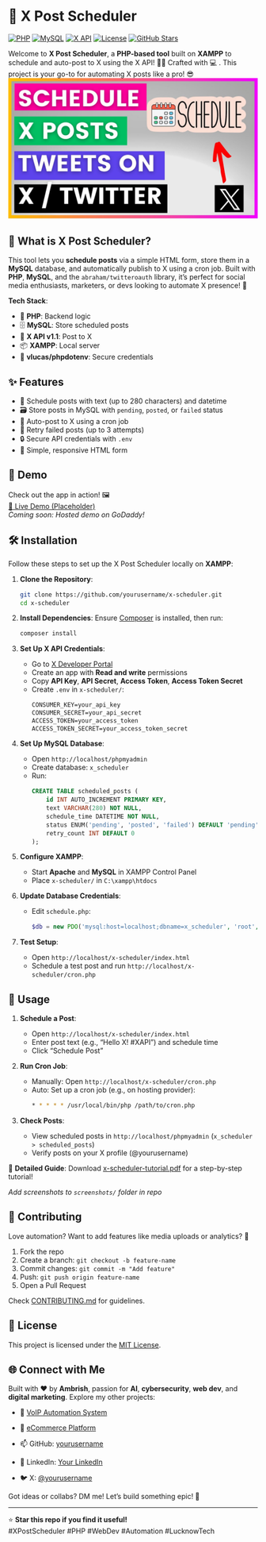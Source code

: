# 🚀 X Post Scheduler

[![PHP](https://img.shields.io/badge/PHP-7.4+-777BB4?logo=php)](https://www.php.net/)
[![MySQL](https://img.shields.io/badge/MySQL-8.0+-4479A1?logo=mysql)](https://www.mysql.com/)
[![X API](https://img.shields.io/badge/X_API-v1.1-1DA1F2?logo=x)](https://developer.x.com/)
[![License](https://img.shields.io/badge/License-MIT-green)](LICENSE)
[![GitHub Stars](https://img.shields.io/github/stars/yourusername/x-scheduler?style=social)](https://github.com/yourusername/x-scheduler/stargazers)

Welcome to **X Post Scheduler**, a **PHP-based tool** built on **XAMPP** to schedule and auto-post to X using the X API! 📅✨ Crafted with 💻 . This project is your go-to for automating X posts like a pro! 😎
<img src="images/x multiple posts scheduler.jpg">

## 📝 What is X Post Scheduler?

This tool lets you **schedule posts** via a simple HTML form, store them in a **MySQL** database, and automatically publish to X using a cron job. Built with **PHP**, **MySQL**, and the `abraham/twitteroauth` library, it’s perfect for social media enthusiasts, marketers, or devs looking to automate X presence! 🚀

**Tech Stack**:
- 🐘 **PHP**: Backend logic
- 🗄️ **MySQL**: Store scheduled posts
- 📡 **X API v1.1**: Post to X
- 📦 **XAMPP**: Local server
- 🔐 **vlucas/phpdotenv**: Secure credentials

## ✨ Features

- 📝 Schedule posts with text (up to 280 characters) and datetime
- 🗃️ Store posts in MySQL with `pending`, `posted`, or `failed` status
- 🤖 Auto-post to X using a cron job
- 🔄 Retry failed posts (up to 3 attempts)
- 🔒 Secure API credentials with `.env`
- 📱 Simple, responsive HTML form

## 🎥 Demo

Check out the app in action! 🖼️  
[🔗 Live Demo (Placeholder)](https://yourdomain.com/x-scheduler)  
*Coming soon: Hosted demo on GoDaddy!*

## 🛠️ Installation

Follow these steps to set up the X Post Scheduler locally on **XAMPP**:

1. **Clone the Repository**:
   ```bash
   git clone https://github.com/yourusername/x-scheduler.git
   cd x-scheduler
   ```

2. **Install Dependencies**:
   Ensure [Composer](https://getcomposer.org/) is installed, then run:
   ```bash
   composer install
   ```

3. **Set Up X API Credentials**:
   - Go to [X Developer Portal](https://developer.x.com/)
   - Create an app with **Read and write** permissions
   - Copy **API Key**, **API Secret**, **Access Token**, **Access Token Secret**
   - Create `.env` in `x-scheduler/`:
     ```env
     CONSUMER_KEY=your_api_key
     CONSUMER_SECRET=your_api_secret
     ACCESS_TOKEN=your_access_token
     ACCESS_TOKEN_SECRET=your_access_token_secret
     ```

4. **Set Up MySQL Database**:
   - Open `http://localhost/phpmyadmin`
   - Create database: `x_scheduler`
   - Run:
     ```sql
     CREATE TABLE scheduled_posts (
         id INT AUTO_INCREMENT PRIMARY KEY,
         text VARCHAR(280) NOT NULL,
         schedule_time DATETIME NOT NULL,
         status ENUM('pending', 'posted', 'failed') DEFAULT 'pending',
         retry_count INT DEFAULT 0
     );
     ```

5. **Configure XAMPP**:
   - Start **Apache** and **MySQL** in XAMPP Control Panel
   - Place `x-scheduler/` in `C:\xampp\htdocs`

6. **Update Database Credentials**:
   - Edit `schedule.php`:
     ```php
     $db = new PDO('mysql:host=localhost;dbname=x_scheduler', 'root', '');
     ```

7. **Test Setup**:
   - Open `http://localhost/x-scheduler/index.html`
   - Schedule a test post and run `http://localhost/x-scheduler/cron.php`

## 🚀 Usage

1. **Schedule a Post**:
   - Open `http://localhost/x-scheduler/index.html`
   - Enter post text (e.g., “Hello X! #XAPI”) and schedule time
   - Click “Schedule Post”

2. **Run Cron Job**:
   - Manually: Open `http://localhost/x-scheduler/cron.php`
   - Auto: Set up a cron job (e.g., on hosting provider):
     ```bash
     * * * * * /usr/local/bin/php /path/to/cron.php
     ```

3. **Check Posts**:
   - View scheduled posts in `http://localhost/phpmyadmin` (`x_scheduler > scheduled_posts`)
   - Verify posts on your X profile (@yourusername)

📖 **Detailed Guide**: Download [x-scheduler-tutorial.pdf](x-scheduler-tutorial.pdf) for a step-by-step tutorial!


*Add screenshots to `screenshots/` folder in repo*

## 🤝 Contributing

Love automation? Want to add features like media uploads or analytics? 🌟  
1. Fork the repo
2. Create a branch: `git checkout -b feature-name`
3. Commit changes: `git commit -m "Add feature"`
4. Push: `git push origin feature-name`
5. Open a Pull Request

Check [CONTRIBUTING.md](CONTRIBUTING.md) for guidelines.

## 📜 License

This project is licensed under the [MIT License](LICENSE).

## 🌐 Connect with Me

Built with ❤️ by **Ambrish**,  passion for **AI**, **cybersecurity**, **web dev**, and **digital marketing**. Explore my other projects:
- 💼 [VoIP Automation System](https://github.com/ambristech/voip-automation)
- 🛒 [eCommerce Platform](https://github.com/ambristech/ecommerce-platform)

- 📫 GitHub: [yourusername](https://github.com/ambristech)
- 🔗 LinkedIn: [Your LinkedIn](https://linkedin.com/in/ambristech)
- 🐦 X: [@yourusername](https://x.com/ambristech)

Got ideas or collabs? DM me! Let’s build something epic! 🚀

---

⭐ **Star this repo if you find it useful!**  
#XPostScheduler #PHP #WebDev #Automation #LucknowTech
